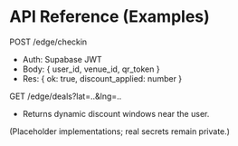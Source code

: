 # API Reference (Examples)

POST /edge/checkin
- Auth: Supabase JWT
- Body: { user_id, venue_id, qr_token }
- Res: { ok: true, discount_applied: number }

GET /edge/deals?lat=..&lng=..
- Returns dynamic discount windows near the user.

(Placeholder implementations; real secrets remain private.)
